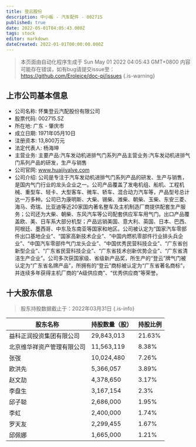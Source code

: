 ```yaml
---
title: 登云股份
description: 中小板 - 汽车配件 - 002715
published: true
date: 2022-05-01T04:05:43.000Z
tags: stock
editor: markdown
dateCreated: 2022-01-01T00:00:00.000Z
---
```


> 本页面由自动化程序生成于 Sun May 01 2022 04:05:43 GMT+0800
> 内容可能存在错误，如有bug请提交issue至：https://github.com/Eroleice/doc-pi/issues
{.is-warning}

## 上市公司基本信息
- 公司名称: 怀集登云汽配股份有限公司
- 股票代码: 002715.SZ
- 所在地: 广东 - 肇庆市
- 成立日期: 1971年05月10日
- 注册资本: 13,800万元
- 法定代表人: 杨海坤
- 主营业务: 主要产品:汽车发动机进排气门系列产品主营业务:汽车发动机进排气门系列产品的研发，生产与销售
- 公司官网: www.huaijivalve.com
- 公司介绍: 公司是专注于汽车发动机进排气门系列产品的研发、生产与销售，是国内气门行业的龙头企业之一。公司产品覆盖了发电机组、船机、工程机械、重型车、轻卡、大型客车、微车、轿车、混合动力汽车等，产品型号总计达一万多种。公司已为康明斯、大柴、锡柴、潍柴、朝柴、玉柴、东安三菱、海马、奇瑞、比亚迪等近20家国内著名整车及主机制造厂商提供配套生产服务；公司还为大柴、朝柴、东风汽车等公司配套供应军车用气门。出口产品覆盖欧、美、日车系大部分机型；产品远销美国、意大利、英国、日本、巴西、阿根廷、墨西哥、中东及东南亚等国家和地区。公司被认定为“国家汽车零部件出口基地企业”、“国家高新技术企业”、“中国内燃机零部件行业排头兵企业”、“中国汽车零部件气门龙头企业”、“中国优秀民营科技企业”、“广东省创新型企业”、“广东省民营科技企业”、“广东省技术创新优势企业”、“广东省清洁生产企业”。公司多次获国家级、省级新产品奖，所生产的“登云”牌气门被认定为“广东省名牌产品”，所拥有的“登云”商标被认定为“广东省著名商标”，并连续多年获得主机厂商的“A级供应商”、“优秀供应商”等荣誉。


## 十大股东信息
> 股东持股数据截止于：2022年03月31日
{.is-info}

| 股东名称 | 持股数量（股） | 持股比例 |
| --- | --- | --- |
| 益科正润投资集团有限公司 | 29,843,013 | 21.63% |
| 北京维华祥资产管理有限公司 | 11,563,119 | 8.38% |
| 张弢 | 10,024,480 | 7.26% |
| 欧洪先 | 5,366,057 | 3.89% |
| 赵文劼 | 4,378,650 | 3.17% |
| 李盘生 | 3,167,154 | 2.3% |
| 邱子聪 | 2,686,000 | 1.95% |
| 李虹 | 2,400,000 | 1.74% |
| 罗天友 | 2,299,455 | 1.67% |
| 邱佩娜 | 1,665,000 | 1.21% |




